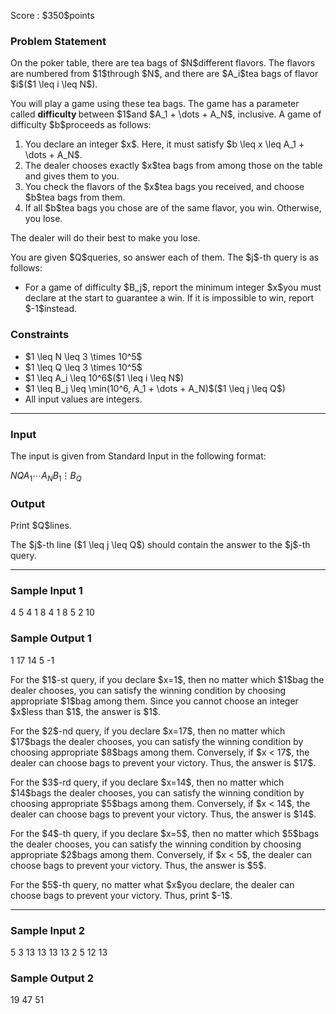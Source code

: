 
<div>

<span>

<span>

<p>
Score : $350$points
</p>

<div>

<section>

### **Problem Statement**

<p>
On the poker table, there are tea bags of $N$different flavors. The flavors are numbered from $1$through $N$, and there are $A_i$tea bags of flavor $i$($1 \leq i \leq N$).
</p>

<p>
You will play a game using these tea bags. The game has a parameter called 
<strong>
difficulty
</strong>
between $1$and $A_1 + \dots + A_N$, inclusive. A game of difficulty $b$proceeds as follows:
</p>

<ol>

<li>
You declare an integer $x$. Here, it must satisfy $b \leq x \leq A_1 + \dots + A_N$.
</li>

<li>
The dealer chooses exactly $x$tea bags from among those on the table and gives them to you.
</li>

<li>
You check the flavors of the $x$tea bags you received, and choose $b$tea bags from them.
</li>

<li>
If all $b$tea bags you chose are of the same flavor, you win. Otherwise, you lose.
</li>

</ol>

<p>
The dealer will do their best to make you lose.
</p>

<p>
You are given $Q$queries, so answer each of them. The $j$-th query is as follows:
</p>

<ul>

<li>
For a game of difficulty $B_j$, report the minimum integer $x$you must declare at the start to guarantee a win. If it is impossible to win, report $-1$instead.
</li>

</ul>

</section>

</div>

<div>

<section>

### **Constraints**

<ul>

<li>
$1 \leq N \leq 3 \times 10^5$
</li>

<li>
$1 \leq Q \leq 3 \times 10^5$
</li>

<li>
$1 \leq A_i \leq 10^6$($1 \leq i \leq N$)
</li>

<li>
$1 \leq B_j \leq \min(10^6, A_1 + \dots + A_N)$($1 \leq j \leq Q$)
</li>

<li>
All input values are integers.
</li>

</ul>

</section>

</div>

---

<div>

<div>

<section>

### **Input**

<p>
The input is given from Standard Input in the following format:
</p>

<div>

$N$$Q$$A_1$$\cdots$$A_N$$B_1$$\vdots$$B_Q$
</div>

</section>

</div>

<div>

<section>

### **Output**

<p>
Print $Q$lines.
</p>

<p>
The $j$-th line ($1 \leq j \leq Q$) should contain the answer to the $j$-th query.
</p>

</section>

</div>

</div>

---

<div>

<section>

### **Sample Input 1**

<div>

4 5
4 1 8 4
1
8
5
2
10

</div>

</section>

</div>

<div>

<section>

### **Sample Output 1**

<div>

1
17
14
5
-1

</div>

<p>
For the $1$-st query, if you declare $x=1$, then no matter which $1$bag the dealer chooses, you can satisfy the winning condition by choosing appropriate $1$bag among them.
Since you cannot choose an integer $x$less than $1$, the answer is $1$.
</p>

<p>
For the $2$-nd query, if you declare $x=17$, then no matter which $17$bags the dealer chooses, you can satisfy the winning condition by choosing appropriate $8$bags among them.
Conversely, if $x < 17$, the dealer can choose bags to prevent your victory.  Thus, the answer is $17$.
</p>

<p>
For the $3$-rd query, if you declare $x=14$, then no matter which $14$bags the dealer chooses, you can satisfy the winning condition by choosing appropriate $5$bags among them.
Conversely, if $x < 14$, the dealer can choose bags to prevent your victory.  Thus, the answer is $14$.
</p>

<p>
For the $4$-th query, if you declare $x=5$, then no matter which $5$bags the dealer chooses, you can satisfy the winning condition by choosing appropriate $2$bags among them.
Conversely, if $x < 5$, the dealer can choose bags to prevent your victory.  Thus, the answer is $5$.
</p>

<p>
For the $5$-th query, no matter what $x$you declare, the dealer can choose bags to prevent your victory.  Thus, print $-1$.
</p>

</section>

</div>

---

<div>

<section>

### **Sample Input 2**

<div>

5 3
13 13 13 13 2
5
12
13

</div>

</section>

</div>

<div>

<section>

### **Sample Output 2**

<div>

19
47
51

</div>

</section>

</div>

</span>

</span>

</div>
